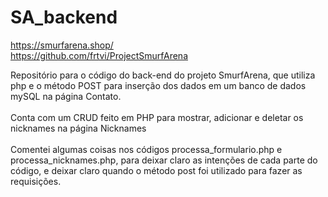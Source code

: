# SA_backend
https://smurfarena.shop/<br>https://github.com/frtvi/ProjectSmurfArena<br>

Repositório para o código do back-end do projeto SmurfArena, que utiliza php e o método POST para inserção dos dados em um banco de dados mySQL na página Contato.<br><br>Conta com um CRUD feito em PHP para mostrar, adicionar e deletar os nicknames na página Nicknames<br><br>
Comentei algumas coisas nos códigos processa_formulario.php e processa_nicknames.php, para deixar claro as intenções de cada parte do código, e deixar claro quando o método post foi utilizado para fazer as requisições.
